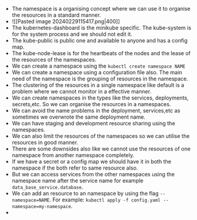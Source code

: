 * The namespace is a organising concept where we can use it to organise the resources in a standard manner.
* ![[Pasted image 20240229115417.png|400]]
* The kubernetes-dashboard is the minikube specific. The kube-system is for the system process and we should not edit it.
* The kube-public is public one and available to anyone and has a config map.
* The kube-node-lease is for the heartbeats of the nodes and the lease of the resources of the namespaces.
* We can create a namespace using the `kubectl create namespace NAME`
* We can create a namespace using a configuration file also. The main need of the namespace is the grouping of resources in the namespace.
* The clustering of the resources in a single namespace like default is a problem where we cannot monitor in a effective manner.
* We can create namespaces in the types like the services, deployments, secrets,etc. So we can organise the resources in a namespaces.
* We can avoid the name problems in the deployment, services,etc as sometimes we overwrote the same deployment name.
* We can have staging and development resource sharing using the namespaces.
* We can also limit the resources of the namespaces so we can utilise the resources in good manner.
* There are some downsides also like we cannot use the resources of one namespace from another namespace completely.
* If we have a secret or a config map we should have it in both the namespace if the both refer to same resource also.
* But we can access services from the other namespaces using the namespace name after the service name for example `data_base_service.database`.
* We can add an resource to an namespace by using the flag `--namespace=NAME`. For example: `kubectl apply -f config.yaml --namespace=my-namespace`.
* 